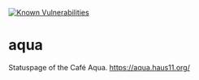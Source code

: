 [![Known Vulnerabilities](https://snyk.io/test/github/haus11/aqua/badge.svg)](https://snyk.io/test/github/haus11/aqua)

# aqua
Statuspage of the Café Aqua. https://aqua.haus11.org/
